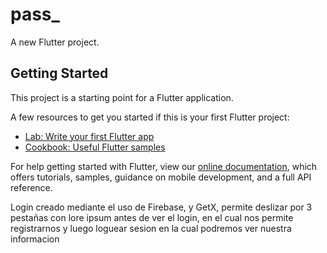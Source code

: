 # pass_

A new Flutter project.

## Getting Started

This project is a starting point for a Flutter application.

A few resources to get you started if this is your first Flutter project:

- [Lab: Write your first Flutter app](https://flutter.dev/docs/get-started/codelab)
- [Cookbook: Useful Flutter samples](https://flutter.dev/docs/cookbook)

For help getting started with Flutter, view our
[online documentation](https://flutter.dev/docs), which offers tutorials,
samples, guidance on mobile development, and a full API reference.

Login creado mediante el uso de Firebase, y GetX, permite deslizar por 3 pestañas con lore ipsum antes de ver el login, en el cual nos permite registrarnos y luego loguear sesion en la cual podremos ver nuestra informacion
